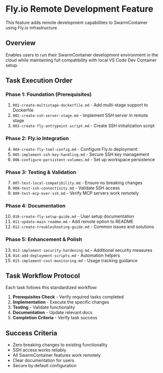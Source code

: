 # Fly.io Remote Development Feature

This feature adds remote development capabilities to SwarmContainer using Fly.io infrastructure.

## Overview
Enables users to run their SwarmContainer development environment in the cloud while maintaining full compatibility with local VS Code Dev Container setup.

## Task Execution Order

### Phase 1: Foundation (Prerequisites)
1. `001-create-multistage-dockerfile.md` - Add multi-stage support to Dockerfile
2. `002-create-ssh-server-stage.md` - Implement SSH server in remote stage
3. `003-create-fly-entrypoint-script.md` - Create SSH initialization script

### Phase 2: Fly.io Integration
4. `004-create-fly-toml-config.md` - Configure Fly.io deployment
5. `005-implement-ssh-key-handling.md` - Secure SSH key management
6. `006-configure-persistent-volumes.md` - Set up workspace persistence

### Phase 3: Testing & Validation
7. `007-test-local-compatibility.md` - Ensure no breaking changes
8. `008-test-ssh-connectivity.md` - Validate SSH access
9. `009-test-mcp-over-ssh.md` - Verify MCP servers work remotely

### Phase 4: Documentation
10. `010-create-fly-setup-guide.md` - User setup documentation
11. `011-update-main-readme.md` - Add remote option to README
12. `012-create-troubleshooting-guide.md` - Common issues and solutions

### Phase 5: Enhancement & Polish
13. `013-implement-security-hardening.md` - Additional security measures
14. `014-add-deployment-scripts.md` - Automation helpers
15. `015-implement-cost-monitoring.md` - Usage tracking guidance

## Task Workflow Protocol

Each task follows this standardized workflow:

1. **Prerequisites Check** - Verify required tasks completed
2. **Implementation** - Execute the specific changes
3. **Testing** - Validate functionality
4. **Documentation** - Update relevant docs
5. **Completion Criteria** - Verify task success

## Success Criteria
- Zero breaking changes to existing functionality
- SSH access works reliably
- All SwarmContainer features work remotely
- Clear documentation for users
- Secure by default configuration